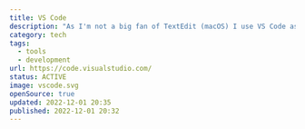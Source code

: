 ```yaml
---
title: VS Code
description: "As I'm not a big fan of TextEdit (macOS) I use VS Code as my primarily text editor. And nowadays also for Astro.js."
category: tech
tags:
  - tools
  - development
url: https://code.visualstudio.com/
status: ACTIVE
image: vscode.svg
openSource: true
updated: 2022-12-01 20:35
published: 2022-12-01 20:32
---
```

